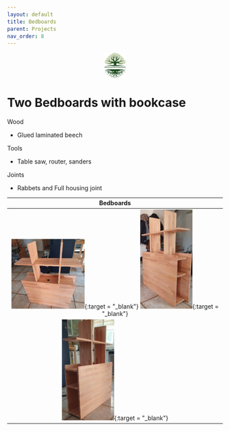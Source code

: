 ```yaml
---
layout: default
title: Bedboards
parent: Projects
nav_order: 8
---
```

<center>
<img src="../media/Lignarius.png" width="10%" height="10%" align="middle"/>
</center>

# Two Bedboards with bookcase

Wood
* Glued laminated beech

Tools
* Table saw, router, sanders


Joints
* Rabbets and Full housing joint


|                                                                                                                                         Bedboards                                                                                                                                          |
|:------------------------------------------------------------------------------------------------------------------------------------------------------------------------------------------------------------------------------------------------------------------------------------------:|
| [<img alt="image" height="35%" src="/media/Bedboard.jpg" width="35%"/>](https://garlatti.github.io/media/Bedboard.jpg){:target = "_blank"}  [<img alt="image" height="25%" src="/media/Bedboard_1.jpg" width="25%"/>](https://garlatti.github.io/media/Bedboard_1.jpg){:target = "_blank"} | 
|                                                                       [<img alt="image" height="25%" src="/media/Bedboard_2.jpg" width="25%"/>](https://garlatti.github.io/media/Bedboard_2.jpg){:target = "_blank"}                                                                       | 